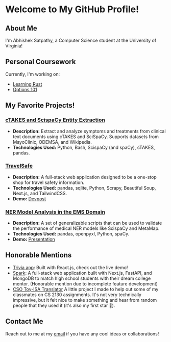 # Welcome to My GitHub Profile!

## About Me
I'm Abhishek Satpathy, a Computer Science student at the University of Virginia!

## Personal Coursework
Currently, I'm working on:
- [Learning Rust](https://github.com/asatpathy314/learning-rust)
- [Options 101](https://akunacapital.teachable.com/p/options101)

## My Favorite Projects!

### [cTAKES and ScispaCy Entity Extraction](https://github.com/asatpathy314/cTAKES-SciSpaCy-symptom-extractor)
- **Description:** Extract and analyze symptoms and treatments from clinical text documents using cTAKES and SciSpaCy. Supports datasets from MayoClinic, ODEMSA, and Wikipedia.
- **Technologies Used:** Python, Bash, ScispaCy (and spaCy), cTAKES, pandas.

### [TravelSafe](https://github.com/asatpathy314/travel-safe-wics)
- **Description:** A full-stack web application designed to be a one-stop shop for travel safety information.
- **Technologies Used:** pandas, sqlite, Python, Scrapy, Beautiful Soup, Next.js, and TailwindCSS.
- **Demo:** [Devpost](https://devpost.com/software/travelsafe-d08b45)

### [NER Model Analysis in the EMS Domain](https://github.com/asatpathy314/ner-model-analysis-for-ems)
- **Description:** A set of generalizable scripts that can be used to validate the performance of medical NER models like ScispaCy and MetaMap.
- **Technologies Used:** pandas, openpyxl, Python, spaCy.
- **Demo:** [Presentation](https://github.com/asatpathy314/ner-model-analysis-for-ems/blob/main/2_23_2024%20-%20Link%20Lab%20CogEMS.pdf)

## Honorable Mentions
- [Trivia app](https://asatpathy314.github.io/trivia-app/): Built with React.js, check out the live demo!
- [Spark](https://github.com/asatpathy314/spark): A full-stack web application built with Next.js, FastAPI, and MongoDB to match high school students with their dream college mentor. (Honorable mention due to incomplete feature development)
- [CSO Toy-ISA Translator](https://github.com/asatpathy314/cso-toy-isa-translator) A little project I made to help out some of my classmates on CS 2130 assignments. It's not very technically impressive, but it felt nice to make something and hear from random people that they used it (it's also my first star :star_struck:).

## Contact Me
Reach out to me at my [email](mailto:asatpathy314@gmail.com) if you have any cool ideas or collaborations!

